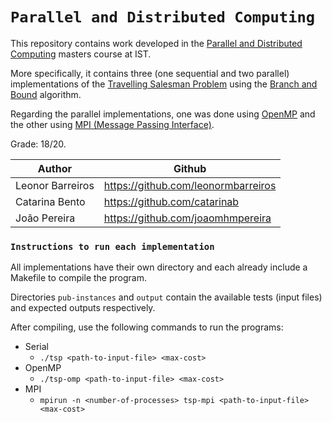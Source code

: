 # `Parallel and Distributed Computing` #

This repository contains work developed in the [Parallel and Distributed Computing](https://fenix.tecnico.ulisboa.pt/disciplinas/CPD2/2022-2023/2-semestre/pagina-inicial) masters course at IST.

More specifically, it contains three (one sequential and two parallel) implementations of the [Travelling Salesman Problem](https://en.wikipedia.org/wiki/Travelling_salesman_problem) using the [Branch and Bound](https://en.wikipedia.org/wiki/Branch_and_bound) algorithm. 

Regarding the parallel implementations, one was done using [OpenMP](https://en.wikipedia.org/wiki/OpenMP) and the other using [MPI (Message Passing Interface)](https://en.wikipedia.org/wiki/Message_Passing_Interface).

Grade: 18/20.

Author | Github
-------|-------
Leonor Barreiros      | https://github.com/leonormbarreiros
Catarina Bento        | https://github.com/catarinab
João Pereira          | https://github.com/joaomhmpereira

### `Instructions to run each implementation` ###

All implementations have their own directory and each already include a Makefile to compile the program.

Directories `pub-instances` and `output` contain the available tests (input files) and expected outputs respectively.

After compiling, use the following commands to run the programs:
- Serial
    - `./tsp <path-to-input-file> <max-cost>`
- OpenMP
    - `./tsp-omp <path-to-input-file> <max-cost>`
- MPI
    - `mpirun -n <number-of-processes> tsp-mpi <path-to-input-file> <max-cost>`
